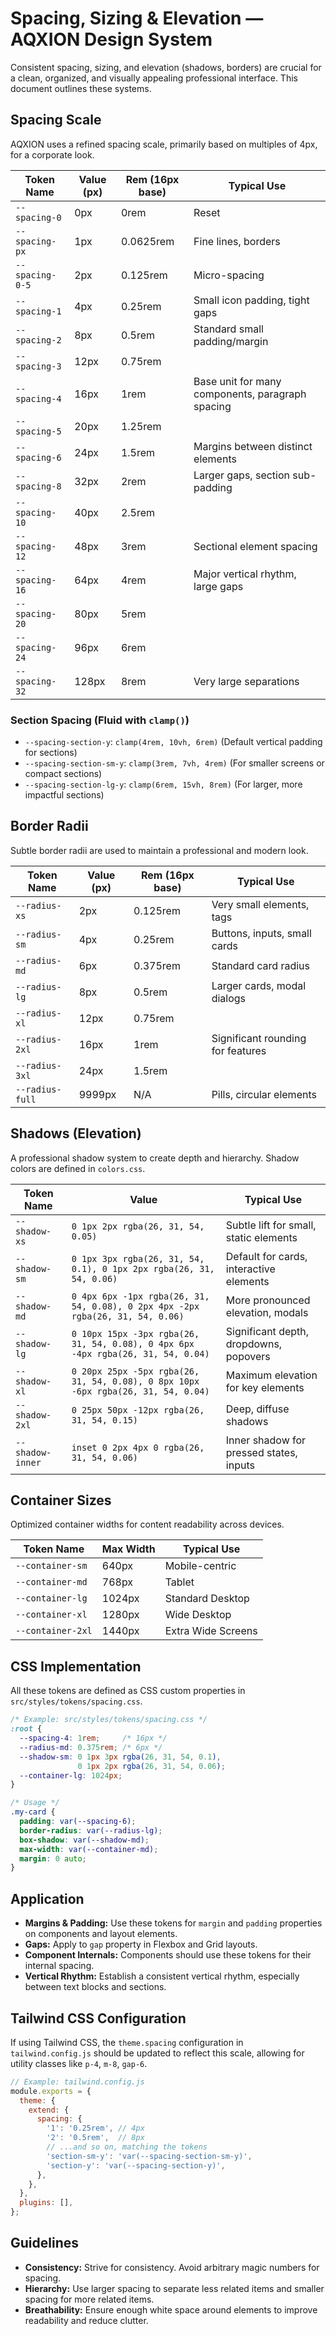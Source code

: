 # Spacing, Sizing & Elevation — AQXION Design System

Consistent spacing, sizing, and elevation (shadows, borders) are crucial for a clean, organized, and visually appealing professional interface. This document outlines these systems.

## Spacing Scale

AQXION uses a refined spacing scale, primarily based on multiples of 4px, for a corporate look.

| Token Name    | Value (px) | Rem (16px base) | Typical Use                                       |
|---------------|------------|-----------------|---------------------------------------------------|
| `--spacing-0`   | 0px        | 0rem            | Reset                                             |
| `--spacing-px`  | 1px        | 0.0625rem       | Fine lines, borders                               |
| `--spacing-0-5` | 2px        | 0.125rem        | Micro-spacing                                     |
| `--spacing-1`   | 4px        | 0.25rem         | Small icon padding, tight gaps                    |
| `--spacing-2`   | 8px        | 0.5rem          | Standard small padding/margin                     |
| `--spacing-3`   | 12px       | 0.75rem         |                                                   |
| `--spacing-4`   | 16px       | 1rem            | Base unit for many components, paragraph spacing  |
| `--spacing-5`   | 20px       | 1.25rem         |                                                   |
| `--spacing-6`   | 24px       | 1.5rem          | Margins between distinct elements                 |
| `--spacing-8`   | 32px       | 2rem            | Larger gaps, section sub-padding                  |
| `--spacing-10`  | 40px       | 2.5rem         |                                                   |
| `--spacing-12`  | 48px       | 3rem            | Sectional element spacing                         |
| `--spacing-16`  | 64px       | 4rem            | Major vertical rhythm, large gaps                 |
| `--spacing-20`  | 80px       | 5rem            |                                                   |
| `--spacing-24`  | 96px       | 6rem            |                                                   |
| `--spacing-32`  | 128px      | 8rem            | Very large separations                            |

### Section Spacing (Fluid with `clamp()`)

-   `--spacing-section-y`: `clamp(4rem, 10vh, 6rem)` (Default vertical padding for sections)
-   `--spacing-section-sm-y`: `clamp(3rem, 7vh, 4rem)` (For smaller screens or compact sections)
-   `--spacing-section-lg-y`: `clamp(6rem, 15vh, 8rem)` (For larger, more impactful sections)

## Border Radii

Subtle border radii are used to maintain a professional and modern look.

| Token Name      | Value (px) | Rem (16px base) | Typical Use                     |
|-----------------|------------|-----------------|---------------------------------|
| `--radius-xs`   | 2px        | 0.125rem        | Very small elements, tags       |
| `--radius-sm`   | 4px        | 0.25rem         | Buttons, inputs, small cards    |
| `--radius-md`   | 6px        | 0.375rem        | Standard card radius            |
| `--radius-lg`   | 8px        | 0.5rem          | Larger cards, modal dialogs     |
| `--radius-xl`   | 12px       | 0.75rem         |                                 |
| `--radius-2xl`  | 16px       | 1rem            | Significant rounding for features |
| `--radius-3xl`  | 24px       | 1.5rem         |                                 |
| `--radius-full` | 9999px     | N/A             | Pills, circular elements        |

## Shadows (Elevation)

A professional shadow system to create depth and hierarchy. Shadow colors are defined in `colors.css`.

| Token Name       | Value                                                    | Typical Use                               |
|------------------|----------------------------------------------------------|-------------------------------------------|
| `--shadow-xs`    | `0 1px 2px rgba(26, 31, 54, 0.05)`                       | Subtle lift for small, static elements    |
| `--shadow-sm`    | `0 1px 3px rgba(26, 31, 54, 0.1), 0 1px 2px rgba(26, 31, 54, 0.06)` | Default for cards, interactive elements |
| `--shadow-md`    | `0 4px 6px -1px rgba(26, 31, 54, 0.08), 0 2px 4px -2px rgba(26, 31, 54, 0.06)` | More pronounced elevation, modals       |
| `--shadow-lg`    | `0 10px 15px -3px rgba(26, 31, 54, 0.08), 0 4px 6px -4px rgba(26, 31, 54, 0.04)` | Significant depth, dropdowns, popovers  |
| `--shadow-xl`    | `0 20px 25px -5px rgba(26, 31, 54, 0.08), 0 8px 10px -6px rgba(26, 31, 54, 0.04)` | Maximum elevation for key elements      |
| `--shadow-2xl`   | `0 25px 50px -12px rgba(26, 31, 54, 0.15)`              | Deep, diffuse shadows                     |
| `--shadow-inner` | `inset 0 2px 4px 0 rgba(26, 31, 54, 0.06)`               | Inner shadow for pressed states, inputs |

## Container Sizes

Optimized container widths for content readability across devices.

| Token Name        | Max Width | Typical Use        |
|-------------------|-----------|--------------------|
| `--container-sm`  | 640px     | Mobile-centric     |
| `--container-md`  | 768px     | Tablet             |
| `--container-lg`  | 1024px    | Standard Desktop   |
| `--container-xl`  | 1280px    | Wide Desktop       |
| `--container-2xl` | 1440px    | Extra Wide Screens |

## CSS Implementation

All these tokens are defined as CSS custom properties in `src/styles/tokens/spacing.css`.

```css
/* Example: src/styles/tokens/spacing.css */
:root {
  --spacing-4: 1rem;     /* 16px */
  --radius-md: 0.375rem; /* 6px */
  --shadow-sm: 0 1px 3px rgba(26, 31, 54, 0.1),
               0 1px 2px rgba(26, 31, 54, 0.06);
  --container-lg: 1024px;
}

/* Usage */
.my-card {
  padding: var(--spacing-6);
  border-radius: var(--radius-lg);
  box-shadow: var(--shadow-md);
  max-width: var(--container-md);
  margin: 0 auto;
}
```

## Application

-   **Margins & Padding:** Use these tokens for `margin` and `padding` properties on components and layout elements.
-   **Gaps:** Apply to `gap` property in Flexbox and Grid layouts.
-   **Component Internals:** Components should use these tokens for their internal spacing.
-   **Vertical Rhythm:** Establish a consistent vertical rhythm, especially between text blocks and sections.

## Tailwind CSS Configuration

If using Tailwind CSS, the `theme.spacing` configuration in `tailwind.config.js` should be updated to reflect this scale, allowing for utility classes like `p-4`, `m-8`, `gap-6`.

```javascript
// Example: tailwind.config.js
module.exports = {
  theme: {
    extend: {
      spacing: {
        '1': '0.25rem', // 4px
        '2': '0.5rem',  // 8px
        // ...and so on, matching the tokens
        'section-sm-y': 'var(--spacing-section-sm-y)',
        'section-y': 'var(--spacing-section-y)',
      },
    },
  },
  plugins: [],
};
```

## Guidelines

-   **Consistency:** Strive for consistency. Avoid arbitrary magic numbers for spacing.
-   **Hierarchy:** Use larger spacing to separate less related items and smaller spacing for more related items.
-   **Breathability:** Ensure enough white space around elements to improve readability and reduce clutter.
